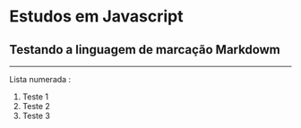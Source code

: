 # Estudos em Javascript
## Testando a linguagem de marcação **Markdowm**
---
Lista numerada :
1. Teste 1 
1. Teste 2
1. Teste 3
